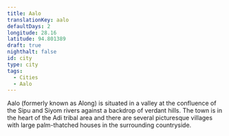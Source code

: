 ```yaml
---
title: Aalo
translationKey: aalo
defaultDays: 2
longitude: 28.16
latitude: 94.801389
draft: true
nighthalt: false
id: city
type: city
tags:
  - Cities
  - Aalo
---
```

Aalo (formerly known as Along) is situated in a valley at the confluence of the Sipu and Siyom rivers against a backdrop of verdant hills. The town is in the heart of the Adi tribal area and there are several picturesque villages with large palm-thatched houses in the surrounding countryside. 